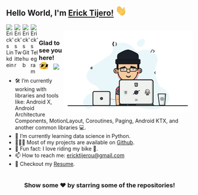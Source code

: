 ## Hello World, I'm [Erick Tijero!](https://ericktijerou.com/) <img src="https://raw.githubusercontent.com/ericktijerou/ericktijerou/master/gifs/hello.gif" width="30px"></h2>

<a href="https://www.linkedin.com/in/ericktijerou">
  <img align="left" alt="Erick's Linkdein" width="22px" src="https://cdn.jsdelivr.net/npm/simple-icons@v3/icons/linkedin.svg" />
</a>
<a href="https://twitter.com/ericktijerou">
  <img align="left" alt="Erick's Twitter" width="22px" src="https://cdn.jsdelivr.net/npm/simple-icons@v3/icons/twitter.svg" />
</a>
<a href="https://github.com/ericktijerou">
  <img align="left" alt="Erick's Github" width="22px" src="https://cdn.jsdelivr.net/npm/simple-icons@v3/icons/github.svg" />
</a>
<a href="https://t.me/ericktijerou">
  <img align="left" alt="Erick's Telegram" width="22px" src="https://cdn.jsdelivr.net/npm/simple-icons@v3/icons/telegram.svg" />
</a>
<br />

<img align="right" width="350" src="https://raw.githubusercontent.com/ericktijerou/ericktijerou/master/gifs/dev.gif" />

### Glad to see you here! <img src="https://raw.githubusercontent.com/ericktijerou/ericktijerou/master/gifs/emoji.gif" width="27px"> &nbsp; ![](https://visitor-badge.glitch.me/badge?page_id=ericktijerou.ericktijerou&style=flat-square&color=0088cc)

- 🛠 I’m currently working with libraries and tools like: Android X, Android Architecture Components, MotionLayout, Coroutines, Paging, Android KTX, and another common libraries 💻.
- 🚀 I’m currently learning data science in Python.
- 👨🏻‍💻 Most of my projects are available on [Github](https://github.com/ericktijerou).
- 👾 Fun fact: I love riding my bike 🚴.
- 📫 How to reach me: ericktijerou@gmail.com
- 📝 Checkout my [Resume](https://ericktijerou.com/).

#

<div align="center">

### Show some ❤️ by starring some of the repositories!

</div>
